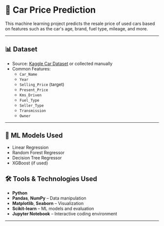 
# 🚗 Car Price Prediction

This machine learning project predicts the resale price of used cars based on features such as the car's age, brand, fuel type, mileage, and more.

---

## 📊 Dataset

- Source: [Kaggle Car Dataset](https://www.kaggle.com/) or collected manually
- Common Features:
  - `Car_Name`
  - `Year`
  - `Selling_Price` (target)
  - `Present_Price`
  - `Kms_Driven`
  - `Fuel_Type`
  - `Seller_Type`
  - `Transmission`
  - `Owner`

---

## 🧠 ML Models Used

- Linear Regression
- Random Forest Regressor
- Decision Tree Regressor
- XGBoost (if used)


## 🛠️ Tools & Technologies Used

- **Python**
- **Pandas**, **NumPy** – Data manipulation
- **Matplotlib**, **Seaborn** – Visualization
- **Scikit-learn** – ML models and evaluation
- **Jupyter Notebook** – Interactive coding environment

---

